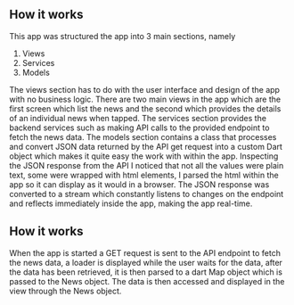 ## How it works

This app was structured the app into 3 main sections, namely
1.	Views
2.	Services
3.	Models

The views section has to do with the user interface and design of the app with no business logic.
There are two main views in the app which are the first screen which list the news and the second which provides the details of an individual news when tapped.
The services section provides the backend services such as making API calls to the provided endpoint to fetch the news data.
The models section contains a class that processes and convert JSON data returned by the API get request into a custom Dart object which makes it quite easy the work with within the app.
Inspecting the JSON response from the API I noticed that not all the values were plain text, some were wrapped with html elements, I parsed the html within the app so it can display as it would in a browser.
The JSON response was converted to a stream which constantly listens to changes on the endpoint and reflects immediately inside the app, making the app real-time.

## How it works
When the app is started a GET request is sent to the API endpoint to fetch the news data, a loader is displayed while the user waits for the data, after the data has been retrieved, it is then parsed to a dart Map object which is passed to the News object. The data is then accessed and displayed in the view through the News object.
